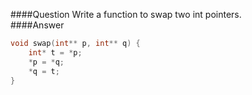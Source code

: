 ####Question
Write a function to swap two int pointers.  
####Answer
```cpp
void swap(int** p, int** q) {
    int* t = *p;
    *p = *q;
    *q = t;
}
```
